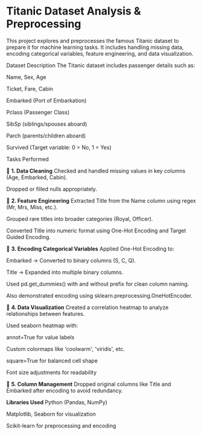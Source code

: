
# Titanic Dataset Analysis & Preprocessing
This project explores and preprocesses the famous Titanic dataset to prepare it for machine learning tasks. It includes handling missing data, encoding categorical variables, feature engineering, and data visualization.

 Dataset Description
The Titanic dataset includes passenger details such as:

Name, Sex, Age

Ticket, Fare, Cabin

Embarked (Port of Embarkation)

Pclass (Passenger Class)

SibSp (siblings/spouses aboard)

Parch (parents/children aboard)

Survived (Target variable: 0 = No, 1 = Yes)

 Tasks Performed
 
🔹 **1. Data Cleaning**
Checked and handled missing values in key columns (Age, Embarked, Cabin).

Dropped or filled nulls appropriately.

🔹 **2. Feature Engineering**
Extracted Title from the Name column using regex (Mr, Mrs, Miss, etc.).

Grouped rare titles into broader categories (Royal, Officer).

Converted Title into numeric format using One-Hot Encoding and Target Guided Encoding.

🔹 **3. Encoding Categorical Variables**
Applied One-Hot Encoding to:

Embarked → Converted to binary columns (S, C, Q).

Title → Expanded into multiple binary columns.

Used pd.get_dummies() with and without prefix for clean column naming.

Also demonstrated encoding using sklearn.preprocessing.OneHotEncoder.

🔹 **4. Data Visualization**
Created a correlation heatmap to analyze relationships between features.

Used seaborn heatmap with:

annot=True for value labels

Custom colormaps like 'coolwarm', 'viridis', etc.

square=True for balanced cell shape

Font size adjustments for readability

🔹 **5. Column Management**
Dropped original columns like Title and Embarked after encoding to avoid redundancy.

 **Libraries Used**
Python (Pandas, NumPy)

Matplotlib, Seaborn for visualization

Scikit-learn for preprocessing and encoding

